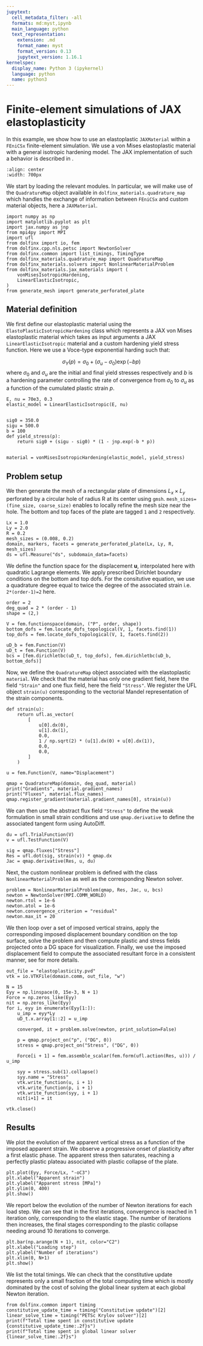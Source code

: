 ```yaml
---
jupytext:
  cell_metadata_filter: -all
  formats: md:myst,ipynb
  main_language: python
  text_representation:
    extension: .md
    format_name: myst
    format_version: 0.13
    jupytext_version: 1.16.1
kernelspec:
  display_name: Python 3 (ipykernel)
  language: python
  name: python3
---
```


# Finite-element simulations of JAX elastoplasticity

In this example, we show how to use an elastoplastic `JAXMaterial` within a `FEniCSx` finite-element simulation. We use a von Mises elastoplastic material with a general isotropic hardening model. The JAX implementation of such a behavior is described in [](/jax_elastoplasticity.md#generic-elastoplasticity-with-isotropic-hardening).

```{image} /images/elastoplasticity.gif
:align: center
:width: 700px
```

We start by loading the relevant modules. In particular, we will make use of the `QuadratureMap` object available in `dolfinx_materials.quadrature_map` which handles the exchange of information between `FEniCSx` and custom material objects, here a `JAXMaterial`.

```{code-cell} ipython3
import numpy as np
import matplotlib.pyplot as plt
import jax.numpy as jnp
from mpi4py import MPI
import ufl
from dolfinx import io, fem
from dolfinx.cpp.nls.petsc import NewtonSolver
from dolfinx.common import list_timings, TimingType
from dolfinx_materials.quadrature_map import QuadratureMap
from dolfinx_materials.solvers import NonlinearMaterialProblem
from dolfinx_materials.jax_materials import (
    vonMisesIsotropicHardening,
    LinearElasticIsotropic,
)
from generate_mesh import generate_perforated_plate
```

## Material definition

We first define our elastoplastic material using the `ElastoPlasticIsotropicHardening` class which represents a JAX von Mises elastoplastic material which takes as input arguments a JAX `LinearElasticIsotropic` material and a custom hardening yield stress function. Here we use a Voce-type exponential harding such that:

$$
\sigma_Y(p) = \sigma_0 + (\sigma_u-\sigma_0)\exp(-bp)
$$
where $\sigma_0$ and $\sigma_u$ are the initial and final yield stresses respectively and $b$ is a hardening parameter controlling the rate of convergence from $\sigma_0$ to $\sigma_u$ as a function of the cumulated plastic strain $p$.

```{code-cell} ipython3
E, nu = 70e3, 0.3
elastic_model = LinearElasticIsotropic(E, nu)


sig0 = 350.0
sigu = 500.0
b = 100
def yield_stress(p):
    return sig0 + (sigu - sig0) * (1 - jnp.exp(-b * p))


material = vonMisesIsotropicHardening(elastic_model, yield_stress)
```

## Problem setup

We then generate the mesh of a rectangular plate of dimensions $L_x\times L_y$ perforated by a circular hole of radius R at its center using `gmsh`. `mesh_sizes=(fine_size, coarse_size)` enables to locally refine the mesh size near the hole. The bottom and top faces of the plate are tagged `1` and `2` respectively.

```{code-cell} ipython3
Lx = 1.0
Ly = 2.0
R = 0.2
mesh_sizes = (0.008, 0.2)
domain, markers, facets = generate_perforated_plate(Lx, Ly, R, mesh_sizes)
ds = ufl.Measure("ds", subdomain_data=facets)
```

We define the function space for the displacement $\boldsymbol{u}$, interpolated here with quadratic Lagrange elements. We apply prescribed Dirichlet boundary conditions on the bottom and top dofs. For the consitutive equation, we use a quadrature degree equal to twice the degree of the associated strain i.e. `2*(order-1)=2` here.

```{code-cell} ipython3
order = 2
deg_quad = 2 * (order - 1)
shape = (2,)

V = fem.functionspace(domain, ("P", order, shape))
bottom_dofs = fem.locate_dofs_topological(V, 1, facets.find(1))
top_dofs = fem.locate_dofs_topological(V, 1, facets.find(2))

uD_b = fem.Function(V)
uD_t = fem.Function(V)
bcs = [fem.dirichletbc(uD_t, top_dofs), fem.dirichletbc(uD_b, bottom_dofs)]
```

Now, we define the `QuadratureMap` object associated with the elastoplastic `material`. We check that the material has only one gradient field, here the field `"Strain"` and one flux field, here the field `"Stress"`. We register the UFL object `strain(u)` corresponding to the vectorial Mandel representation of the strain components.

```{code-cell} ipython3
def strain(u):
    return ufl.as_vector(
        [
            u[0].dx(0),
            u[1].dx(1),
            0.0,
            1 / np.sqrt(2) * (u[1].dx(0) + u[0].dx(1)),
            0.0,
            0.0,
        ]
    )

u = fem.Function(V, name="Displacement")

qmap = QuadratureMap(domain, deg_quad, material)
print("Gradients", material.gradient_names)
print("Fluxes", material.flux_names)
qmap.register_gradient(material.gradient_names[0], strain(u))
```

We can then use the abstract flux field `"Stress"` to define the weak formulation in small strain conditions and use `qmap.derivative` to define the associated tangent form using AutoDiff.

```{code-cell} ipython3
du = ufl.TrialFunction(V)
v = ufl.TestFunction(V)

sig = qmap.fluxes["Stress"]
Res = ufl.dot(sig, strain(v)) * qmap.dx
Jac = qmap.derivative(Res, u, du)
```

Next, the custom nonlinear problem is defined with the class `NonlinearMaterialProblem` as well as the corresponding Newton solver.

```{code-cell} ipython3
problem = NonlinearMaterialProblem(qmap, Res, Jac, u, bcs)
newton = NewtonSolver(MPI.COMM_WORLD)
newton.rtol = 1e-6
newton.atol = 1e-6
newton.convergence_criterion = "residual"
newton.max_it = 20
```

We then loop over a set of imposed vertical strains, apply the corresponding imposed displacement boundary condition on the top surface, solve the problem and then compute plastic and stress fields projected onto a DG space for visualization. Finally, we use the imposed displacement field to compute the associated resultant force in a consistent manner, see [](https://bleyerj.github.io/comet-fenicsx/tips/computing_reactions/computing_reactions.html) for more details.

```{code-cell} ipython3
out_file = "elastoplasticity.pvd"
vtk = io.VTKFile(domain.comm, out_file, "w")

N = 15
Eyy = np.linspace(0, 15e-3, N + 1)
Force = np.zeros_like(Eyy)
nit = np.zeros_like(Eyy)
for i, eyy in enumerate(Eyy[1:]):
    u_imp = eyy*Ly
    uD_t.x.array[1::2] = u_imp

    converged, it = problem.solve(newton, print_solution=False)

    p = qmap.project_on("p", ("DG", 0))
    stress = qmap.project_on("Stress", ("DG", 0))

    Force[i + 1] = fem.assemble_scalar(fem.form(ufl.action(Res, u))) / u_imp

    syy = stress.sub(1).collapse()
    syy.name = "Stress"
    vtk.write_function(u, i + 1)
    vtk.write_function(p, i + 1)
    vtk.write_function(syy, i + 1)
    nit[i+1] = it

vtk.close()
```

## Results

We plot the evolution of the apparent vertical stress as a function of the imposed apparent strain. We observe a progressive onset of plasticity after a first elastic phase. The apparent stress then saturates, reaching a perfectly plastic plateau associated with plastic collapse of the plate.

```{code-cell} ipython3
plt.plot(Eyy, Force/Lx, "-oC3")
plt.xlabel("Apparent strain")
plt.ylabel("Apparent stress [MPa]")
plt.ylim(0, 400)
plt.show()
```

We report below the evolution of the number of Newton iterations for each load step. We can see that in the first iterations, convergence is reached in 1 iteration only, corresponding to the elastic stage. The number of iterations then increases, the final stages corresponding to the plastic collapse needing around 10 iterations to converge.

```{code-cell} ipython3
plt.bar(np.arange(N + 1), nit, color="C2")
plt.xlabel("Loading step")
plt.ylabel("Number of iterations")
plt.xlim(0, N+1)
plt.show()
```

We list the total timings. We can check that the constitutive update represents only a small fraction of the total computing time which is mostly dominated by the cost of solving the global linear system at each global Newton iteration.

```{code-cell} ipython3
from dolfinx.common import timing
constitutive_update_time = timing("Constitutive update")[2]
linear_solve_time = timing("PETSc Krylov solver")[2]
print(f"Total time spent in constitutive update {constitutive_update_time:.2f}s")
print(f"Total time spent in global linear solver {linear_solve_time:.2f}s")
```
